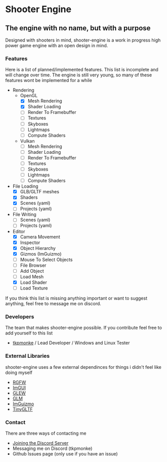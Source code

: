 # Shooter Engine
## The engine with no name, but with a purpose
Designed with shooters in mind, shooter-engine is a work in progress high power game engine with an open design in mind.

### Features

Here is a list of planned/implemented features. This list is incomplete and will change over time.
The engine is still very young, so many of these features wont be implemented for a while
- Rendering
    -   OpenGL
        - [x] Mesh Rendering
        - [x] Shader Loading
        - [ ] Render To Framebuffer
        - [ ] Textures
        - [ ] Skyboxes
        - [ ] Lightmaps
        - [ ] Compute Shaders
    -   Vulkan
        - [ ] Mesh Rendering
        - [ ] Shader Loading
        - [ ] Render To Framebuffer
        - [ ] Textures
        - [ ] Skyboxes
        - [ ] Lightmaps
        - [ ] Compute Shaders

- File Loading
    - [x] GLB/GLTF meshes
    - [x] Shaders
    - [x] Scenes (yaml)
    - [ ] Projects (yaml)

- File Writing
    - [ ] Scenes (yaml)
    - [ ] Projects (yaml)
- Editor
    - [x] Camera Movement
    - [x] Inspector
    - [x] Object Hierarchy
    - [x] Gizmos (ImGuizmo)
    - [ ] Mouse To Select Objects
    - [ ] File Browser
    - [ ] Add Object
    - [ ] Load Mesh
    - [x] Load Shader
    - [ ] Load Texture

If you think this list is missing anything important or want to suggest anything, feel free to message me on discord.

### Developers
The team that makes shooter-engine possible. If you contribute feel free to add yourself to this list
- [tkpmonke](https://github.com/tkpmonke) / Lead Developer / Windows and Linux Tester

### External Libraries
shooter-engine uses a few external dependinces for things i didn't feel like doing myself

- [RGFW](https://github.com/ColleagueRiley/RGFW)
- [ImGUI](https://github.com/ocornut/imgui)
- [GLEW](https://github.com/nigels-com/glew)
- [GLM](https://github.com/g-truc/glm)
- [ImGuizmo](https://github.com/CedricGuillemet/ImGuizmo)
- [TinyGLTF](https://github.com/syoyo/tinygltf)

### Contact
There are three ways of contacting me

- [Joining the Discord Server](https://discord.gg/Q6sZvdrZXZ)
- Messaging me on Discord (tkpmonke)
- Github Issues page (only use if you have an issue)
